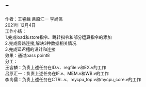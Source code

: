 # -
作者：王睿麟 吕原汇一 李尚儒\
2021年 12月4日\
工作小结：\
1.完成load和store指令、跳转指令和部分运算指令的添加\
2.完成旁路连接,解决3种数据相关情况\
3.完成延迟槽的设计和连接\
效果：通过pass point8\
分工：\
王睿麟：负责上述任务在ID.v、regfile.v和EX.v的工作\
吕原汇一：负责上述任务在IF.v、MEM.v和WB.v的工作\
李尚儒：负责上述任务在CTRL.v、mycpu_top.v和mycpu_core.v的工作
